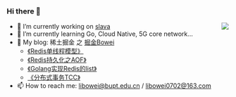 ### Hi there 👋

<!--
**li772/li772** is a ✨ _special_ ✨ repository because its `README.md` (this file) appears on your GitHub profile.

Here are some ideas to get you started:

- 🔭 I’m currently working on ...
- 🌱 I’m currently learning ...
- 👯 I’m looking to collaborate on ...
- 🤔 I’m looking for help with ...
- 💬 Ask me about ...
- 📫 How to reach me: ...
- 😄 Pronouns: ...
- ⚡ Fun fact: ...
-->

<img align="right" src="https://github-readme-stats.vercel.app/api?username=libowei&show_icons=true" />

- 🔭 I’m currently working on [slava](https://github.com/luqinwen/slava)
- 🌱 I’m currently learning Go, Cloud Native, 5G core network...
- 💬 My blog: 稀土掘金 之 [掘金Bowei](https://juejin.cn/user/2494162148014152/posts)
  * [《Redis单线程模型》](https://juejin.cn/post/7194291537717493820)
  * [《Redis持久化之AOF》](https://juejin.cn/post/7196393365314502713)
  * [《Golang实现Redis的list》](https://juejin.cn/post/7205908717887340605)
  * [《分布式事务TCC》](https://juejin.cn/post/7208084427393777722)
- 📫 How to reach me: libowei@bupt.edu.cn / libowei0702@163.com
